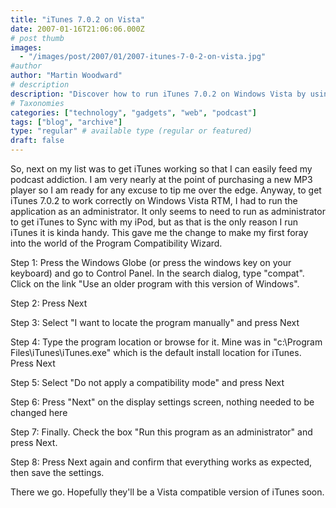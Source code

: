 ```yaml
---
title: "iTunes 7.0.2 on Vista"
date: 2007-01-16T21:06:06.000Z
# post thumb
images:
  - "/images/post/2007/01/2007-itunes-7-0-2-on-vista.jpg"
#author
author: "Martin Woodward"
# description
description: "Discover how to run iTunes 7.0.2 on Windows Vista by using the Program Compatibility Wizard for optimal syncing with your iPod."
# Taxonomies
categories: ["technology", "gadgets", "web", "podcast"]
tags: ["blog", "archive"]
type: "regular" # available type (regular or featured)
draft: false
---
```


So, next on my list was to get iTunes working so that I can easily feed my podcast addiction. I am very nearly at the point of purchasing a new MP3 player so I am ready for any excuse to tip me over the edge. Anyway, to get iTunes 7.0.2 to work correctly on Windows Vista RTM, I had to run the application as an administrator. It only seems to need to run as administrator to get iTunes to Sync with my iPod, but as that is the only reason I run iTunes it is kinda handy. This gave me the change to make my first foray into the world of the Program Compatibility Wizard.

[](http://www.woodwardweb.com/WindowsLiveWriter/iTunes7.0.2onVista_1288F/itunes_step1%5B3%5D.png)Step 1: Press the Windows Globe (or press the windows key on your keyboard) and go to Control Panel. In the search dialog, type "compat". Click on the link "Use an older program with this version of Windows".

Step 2: Press Next

Step 3: Select "I want to locate the program manually" and press Next

Step 4: Type the program location or browse for it. Mine was in "c:\Program Files\iTunes\iTunes.exe" which is the default install location for iTunes. Press Next

Step 5: Select "Do not apply a compatibility mode" and press Next

Step 6: Press "Next" on the display settings screen, nothing needed to be changed here

Step 7: Finally. Check the box "Run this program as an administrator" and press Next.

Step 8: Press Next again and confirm that everything works as expected, then save the settings.

There we go. Hopefully they'll be a Vista compatible version of iTunes soon.

